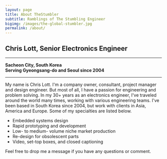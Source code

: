 ```yaml
---
layout: page
title: About TheStumbler
subtitle: Ramblings of The Stumbling Engineer
bigimg: /images/the-global-stumbler.jpg
permalink: /about/
---
```


## Chris Lott, Senior Electronics Engineer
* * *
__Sacheon City, South Korea__  
__Serving Gyeongsang-do and Seoul since 2004__
* * *

My name is Chris Lott.  I'm a company owner, consultant, project manager and design engineer.  But most of all, I have a passion for engineering and problem solving.  In my 30+ years as an electronics engineer, I've traveled around the world many times, working with various engineering teams.  I've been based in South Korea since 2004, but work with clients in Asia, America and Europe.  Some of my specialties are listed below.

- Embedded systems design
- Rapid prototyping and development
- Low- to medium- volume niche market production
- Re-design for obsolescent parts
- Video, set-top boxes, and closed captioning

Feel free to drop me a message if you have any questions or comment.
